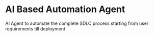 # AI Based Automation Agent
AI Agent to automate the complete SDLC process starting from user requirements till deployment
